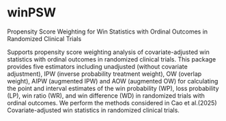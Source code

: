 # winPSW
Propensity Score Weighting for Win Statistics with Ordinal Outcomes in Randomized Clinical Trials 

Supports propensity score weighting analysis of covariate-adjusted win statistics with ordinal outcomes in randomized clinical trials. This package provides five estimators including unadjusted (without covariate adjustment), IPW (inverse probability treatment weight), OW (overlap weight), AIPW (augmented IPW) and AOW (augmented OW) for calculating the point and interval estimates of the win probability (WP), loss probability (LP), win ratio (WR), and win difference (WD) in randomized trials with ordinal outcomes. We perform the methods considered in Cao et al.(2025) Covariate-adjusted win statistics in randomized clinical trials.
